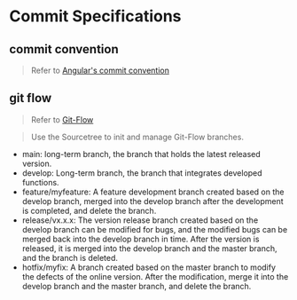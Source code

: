 # Commit Specifications

## commit convention
> Refer to [Angular's commit convention](https://github.com/conventional-changelog/conventional-changelog/tree/master/packages/conventional-changelog-angular)

## git flow

> Refer to [Git-Flow](https://danielkummer.github.io/git-flow-cheatsheet/index.html)

> Use the Sourcetree to init and manage Git-Flow branches.

- main: long-term branch, the branch that holds the latest released version.
- develop: Long-term branch, the branch that integrates developed functions.
- feature/myfeature: A feature development branch created based on the develop branch, merged into the develop branch after the development is completed, and delete the branch.
- release/vx.x.x: The version release branch created based on the develop branch can be modified for bugs, and the modified bugs can be merged back into the develop branch in time. After the version is released, it is merged into the develop branch and the master branch, and the branch is deleted.
- hotfix/myfix: A branch created based on the master branch to modify the defects of the online version. After the modification, merge it into the develop branch and the master branch, and delete the branch.
